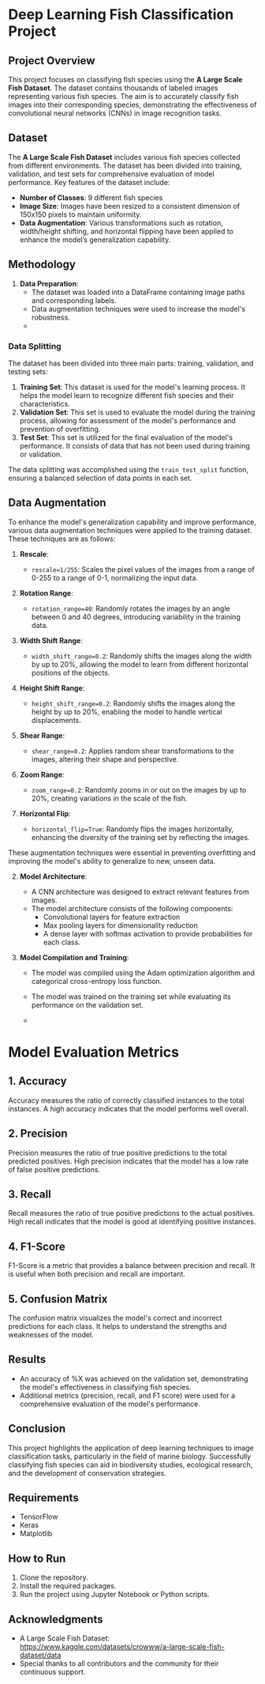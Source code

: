 
# Deep Learning Fish Classification Project

## Project Overview
This project focuses on classifying fish species using the **A Large Scale Fish Dataset**. The dataset contains thousands of labeled images representing various fish species. The aim is to accurately classify fish images into their corresponding species, demonstrating the effectiveness of convolutional neural networks (CNNs) in image recognition tasks.

## Dataset
The **A Large Scale Fish Dataset** includes various fish species collected from different environments. The dataset has been divided into training, validation, and test sets for comprehensive evaluation of model performance. Key features of the dataset include:
- **Number of Classes**: 9 different fish species
- **Image Size**: Images have been resized to a consistent dimension of 150x150 pixels to maintain uniformity.
- **Data Augmentation**: Various transformations such as rotation, width/height shifting, and horizontal flipping have been applied to enhance the model’s generalization capability.

## Methodology
1. **Data Preparation**:
   - The dataset was loaded into a DataFrame containing image paths and corresponding labels.
   - Data augmentation techniques were used to increase the model's robustness.
   - 
### Data Splitting
The dataset has been divided into three main parts: training, validation, and testing sets:

1. **Training Set**: This dataset is used for the model's learning process. It helps the model learn to recognize different fish species and their characteristics.
2. **Validation Set**: This set is used to evaluate the model during the training process, allowing for assessment of the model's performance and prevention of overfitting.
3. **Test Set**: This set is utilized for the final evaluation of the model's performance. It consists of data that has not been used during training or validation.

The data splitting was accomplished using the `train_test_split` function, ensuring a balanced selection of data points in each set.

## Data Augmentation

To enhance the model's generalization capability and improve performance, various data augmentation techniques were applied to the training dataset. These techniques are as follows:

1. **Rescale**: 
   - `rescale=1/255`: Scales the pixel values of the images from a range of 0-255 to a range of 0-1, normalizing the input data.

2. **Rotation Range**: 
   - `rotation_range=40`: Randomly rotates the images by an angle between 0 and 40 degrees, introducing variability in the training data.

3. **Width Shift Range**: 
   - `width_shift_range=0.2`: Randomly shifts the images along the width by up to 20%, allowing the model to learn from different horizontal positions of the objects.

4. **Height Shift Range**: 
   - `height_shift_range=0.2`: Randomly shifts the images along the height by up to 20%, enabling the model to handle vertical displacements.

5. **Shear Range**: 
   - `shear_range=0.2`: Applies random shear transformations to the images, altering their shape and perspective.

6. **Zoom Range**: 
   - `zoom_range=0.2`: Randomly zooms in or out on the images by up to 20%, creating variations in the scale of the fish.

7. **Horizontal Flip**: 
   - `horizontal_flip=True`: Randomly flips the images horizontally, enhancing the diversity of the training set by reflecting the images.

These augmentation techniques were essential in preventing overfitting and improving the model's ability to generalize to new, unseen data.

2. **Model Architecture**:
   - A CNN architecture was designed to extract relevant features from images.
   - The model architecture consists of the following components:
     - Convolutional layers for feature extraction
     - Max pooling layers for dimensionality reduction
     - A dense layer with softmax activation to provide probabilities for each class.

3. **Model Compilation and Training**:
   - The model was compiled using the Adam optimization algorithm and categorical cross-entropy loss function.
   - The model was trained on the training set while evaluating its performance on the validation set.
  
   - 
# Model Evaluation Metrics

## 1. Accuracy
Accuracy measures the ratio of correctly classified instances to the total instances. A high accuracy indicates that the model performs well overall.

## 2. Precision
Precision measures the ratio of true positive predictions to the total predicted positives. High precision indicates that the model has a low rate of false positive predictions.

## 3. Recall
Recall measures the ratio of true positive predictions to the actual positives. High recall indicates that the model is good at identifying positive instances.

## 4. F1-Score
F1-Score is a metric that provides a balance between precision and recall. It is useful when both precision and recall are important.

## 5. Confusion Matrix
The confusion matrix visualizes the model's correct and incorrect predictions for each class. It helps to understand the strengths and weaknesses of the model.

## Results
- An accuracy of %X was achieved on the validation set, demonstrating the model's effectiveness in classifying fish species.
- Additional metrics (precision, recall, and F1 score) were used for a comprehensive evaluation of the model's performance.

## Conclusion
This project highlights the application of deep learning techniques to image classification tasks, particularly in the field of marine biology. Successfully classifying fish species can aid in biodiversity studies, ecological research, and the development of conservation strategies.


## Requirements
- TensorFlow
- Keras
- Matplotlib


## How to Run
1. Clone the repository.
2. Install the required packages.
3. Run the project using Jupyter Notebook or Python scripts.

## Acknowledgments
- A Large Scale Fish Dataset:  https://www.kaggle.com/datasets/crowww/a-large-scale-fish-dataset/data 
- Special thanks to all contributors and the community for their continuous support.


